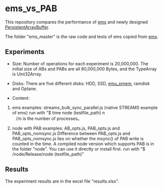 # ems_vs_PAB

This repository compares the performance of [ems](https://www.npmjs.com/package/ems) and newly designed [PersistentArrayBuffer](https://github.com/how759/quicklake-js/blob/master/src/pab_doc.md).

The folder "ems_master" is the raw code and tests of ems copied from  [ems](https://github.com/SyntheticSemantics/ems).

## Experiments

* Size:
Number of operations for each experiment is 20,000,000. 
The initial size of ABs and PABs are all 80,000,000 Bytes, and the TypeArray is Uint32Array.
	
* Disks:
There are five different disks: HDD, SSD, [emu_pmem](http://pmem.io/2016/02/22/pm-emulation.html), ramdisk and Optane.

* Content:
1.  ems
    examples: streams_bulk_sync_parallel.js (native STREAMS example of ems)
    run with "$ time node (testfile_path) n       
    //n is the number of processes。

2.  node with PAB
    examples: AB_opts.js, PAB_opts.js and PAB_opts_nomsync.js
    Difference between PAB_opts.js and PAB_opts_nomsync.js lies on whether the msync() of PAB write is counted in the time.
    A compiled node version which supports PAB is in the folder "node". You can use it directly or install first.
    run with "$ /node/Release/node (testfile_path)"

## Results
The experiment results are in the excel file "results.xlsx".
